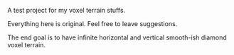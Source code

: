 A test project for my voxel terrain stuffs.

Everything here is original. Feel free to leave suggestions.

The end goal is to have infinite horizontal and vertical smooth-ish diamond voxel terrain.